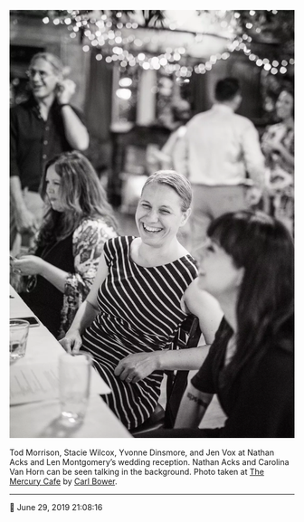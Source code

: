 ![Tod Morrison, Stacie Wilcox, Yvonne Dinsmore, and Jen Vox](assets/126544692b232b39e9d0150d2d159b4e.webp)

Tod Morrison, Stacie Wilcox, Yvonne Dinsmore, and Jen Vox at Nathan Acks and Len Montgomery’s wedding reception. Nathan Acks and Carolina Van Horn can be seen talking in the background. Photo taken at [The Mercury Cafe](http://mercurycafe.com/) by [Carl Bower](http://carlbowerphotos.com/).

- - - -

<span aria-hidden="true">📅</span> June 29, 2019 21:08:16
